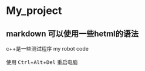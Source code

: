# My_project
## markdown 可以使用一些hetml的语法
c++是一些测试程序
 my robot code <br><br/>
使用 <kbd>Ctrl</kbd>+<kbd>Alt</kbd>+<kbd>Del</kbd> 重启电脑 
